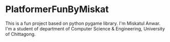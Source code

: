 # PlatformerFunByMiskat
This is a fun project based on python pygame library.
I'm Miskatul Anwar. I'm a student of department of Computer Science & Engineering,
University of Chittagong.

